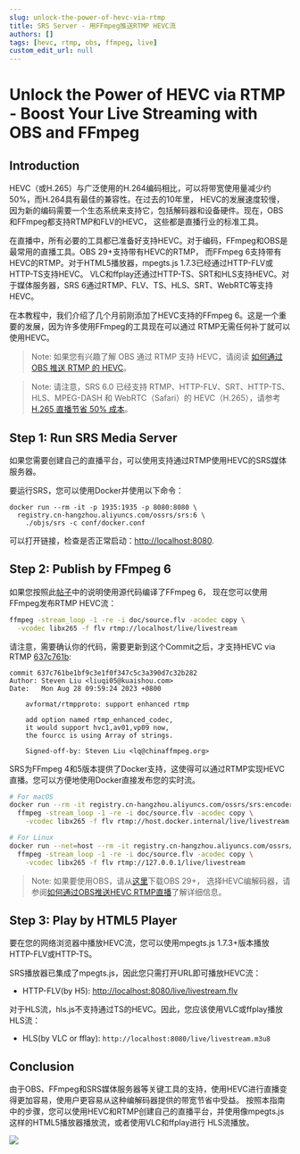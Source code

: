 ```yaml
---
slug: unlock-the-power-of-hevc-via-rtmp
title: SRS Server - 用FFmpeg推送RTMP HEVC流
authors: []
tags: [hevc, rtmp, obs, ffmpeg, live]
custom_edit_url: null
---
```


# Unlock the Power of HEVC via RTMP - Boost Your Live Streaming with OBS and FFmpeg

## Introduction

HEVC（或H.265）与广泛使用的H.264编码相比，可以将带宽使用量减少约50%，而H.264具有最佳的兼容性。在过去的10年里，
HEVC的发展速度较慢，因为新的编码需要一个生态系统来支持它，包括解码器和设备硬件。现在，OBS和FFmpeg都支持RTMP和FLV的HEVC，
这些都是直播行业的标准工具。

<!--truncate-->

在直播中，所有必要的工具都已准备好支持HEVC。对于编码，FFmpeg和OBS是最常用的直播工具。OBS 29+支持带有HEVC的RTMP，
而FFmpeg 6支持带有HEVC的RTMP。对于HTML5播放器，mpegts.js 1.7.3已经通过HTTP-FLV或HTTP-TS支持HEVC。
VLC和ffplay还通过HTTP-TS、SRT和HLS支持HEVC。对于媒体服务器，SRS 6通过RTMP、FLV、TS、HLS、SRT、WebRTC等支持HEVC。

在本教程中，我们介绍了几个月前刚添加了HEVC支持的FFmpeg 6。这是一个重要的发展，因为许多使用FFmpeg的工具现在可以通过
RTMP无需任何补丁就可以使用HEVC。

> Note: 如果您有兴趣了解 OBS 通过 RTMP 支持 HEVC，请阅读
> [如何通过 OBS 推送 RTMP 的 HEVC](./2023-04-08-Push-HEVC-via-RTMP-by-OBS.md)。

> Note: 请注意，SRS 6.0 已经支持 RTMP、HTTP-FLV、SRT、HTTP-TS、HLS、MPEG-DASH
> 和 WebRTC（Safari）的 HEVC（H.265），请参考 [H.265 直播节省 50% 成本](./2023-03-07-Lets-Do-H265-Live-Streaming.md)。

## Step 1: Run SRS Media Server

如果您需要创建自己的直播平台，可以使用支持通过RTMP使用HEVC的SRS媒体服务器。

要运行SRS，您可以使用Docker并使用以下命令：

```
docker run --rm -it -p 1935:1935 -p 8080:8080 \
  registry.cn-hangzhou.aliyuncs.com/ossrs/srs:6 \
    ./objs/srs -c conf/docker.conf
```

可以打开链接，检查是否正常启动：[http://localhost:8080](http://localhost:8080).

## Step 2: Publish by FFmpeg 6

如果您按照此[帖子](/docs/v6/doc/hevc#ffmpeg-tools)中的说明使用源代码编译了FFmpeg 6，
现在您可以使用FFmpeg发布RTMP HEVC流：

```bash
ffmpeg -stream_loop -1 -re -i doc/source.flv -acodec copy \
  -vcodec libx265 -f flv rtmp://localhost/live/livestream
```

请注意，需要确认你的代码，需要更新到这个Commit之后，才支持HEVC via RTMP
[637c761b](https://github.com/FFmpeg/FFmpeg/commit/637c761be1bf9c3e1f0f347c5c3a390d7c32b282):

```
commit 637c761be1bf9c3e1f0f347c5c3a390d7c32b282
Author: Steven Liu <liuqi05@kuaishou.com>
Date:   Mon Aug 28 09:59:24 2023 +0800

    avformat/rtmpproto: support enhanced rtmp
    
    add option named rtmp_enhanced_codec,
    it would support hvc1,av01,vp09 now,
    the fourcc is using Array of strings.
    
    Signed-off-by: Steven Liu <lq@chinaffmpeg.org>
```

SRS为FFmpeg 4和5版本提供了Docker支持，这使得可以通过RTMP实现HEVC直播。您可以方便地使用Docker直接发布您的实时流。

```bash
# For macOS
docker run --rm -it registry.cn-hangzhou.aliyuncs.com/ossrs/srs:encoder \
  ffmpeg -stream_loop -1 -re -i doc/source.flv -acodec copy \
    -vcodec libx265 -f flv rtmp://host.docker.internal/live/livestream

# For Linux
docker run --net=host --rm -it registry.cn-hangzhou.aliyuncs.com/ossrs/srs:encoder \
  ffmpeg -stream_loop -1 -re -i doc/source.flv -acodec copy \
    -vcodec libx265 -f flv rtmp://127.0.0.1/live/livestream
```

> Note: 如果要使用OBS，请从[这里](https://github.com/obsproject/obs-studio/releases)下载OBS 29+，
> 选择HEVC编解码器，请参阅[如何通过OBS推送HEVC RTMP直播](./2023-04-08-Push-HEVC-via-RTMP-by-OBS.md)了解详细信息。

## Step 3: Play by HTML5 Player

要在您的网络浏览器中播放HEVC流，您可以使用mpegts.js 1.7.3+版本播放HTTP-FLV或HTTP-TS。

SRS播放器已集成了mpegts.js，因此您只需打开URL即可播放HEVC流：

* HTTP-FLV(by H5):  [http://localhost:8080/live/livestream.flv](http://localhost:8080/players/srs_player.html?autostart=true)

对于HLS流，hls.js不支持通过TS的HEVC。因此，您应该使用VLC或ffplay播放HLS流：

* HLS(by VLC or fflay): `http://localhost:8080/live/livestream.m3u8`

## Conclusion

由于OBS、FFmpeg和SRS媒体服务器等关键工具的支持，使用HEVC进行直播变得更加容易，使用户更容易从这种编解码器提供的带宽节省中受益。
按照本指南中的步骤，您可以使用HEVC和RTMP创建自己的直播平台，并使用像mpegts.js这样的HTML5播放器播放流，或者使用VLC和ffplay进行
HLS流播放。

![](https://ossrs.net/gif/v1/sls.gif?site=ossrs.io&path=/lts/blog-zh/23-10-26-Unlock-the-Power-of-HEVC-via-RTMP)
